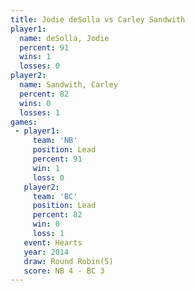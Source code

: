 ```yaml
---
title: Jodie deSolla vs Carley Sandwith
player1:                
  name: deSolla, Jodie  
  percent: 91           
  wins: 1               
  losses: 0             
player2:                
  name: Sandwith, Carley
  percent: 82           
  wins: 0               
  losses: 1             
games:
 - player1:        
     team: 'NB'    
     position: Lead
     percent: 91   
     win: 1        
     loss: 0       
   player2:        
     team: 'BC'    
     position: Lead
     percent: 82   
     win: 0        
     loss: 1       
   event: Hearts       
   year: 2014          
   draw: Round Robin(5)
   score: NB 4 - BC 3  
---
```

